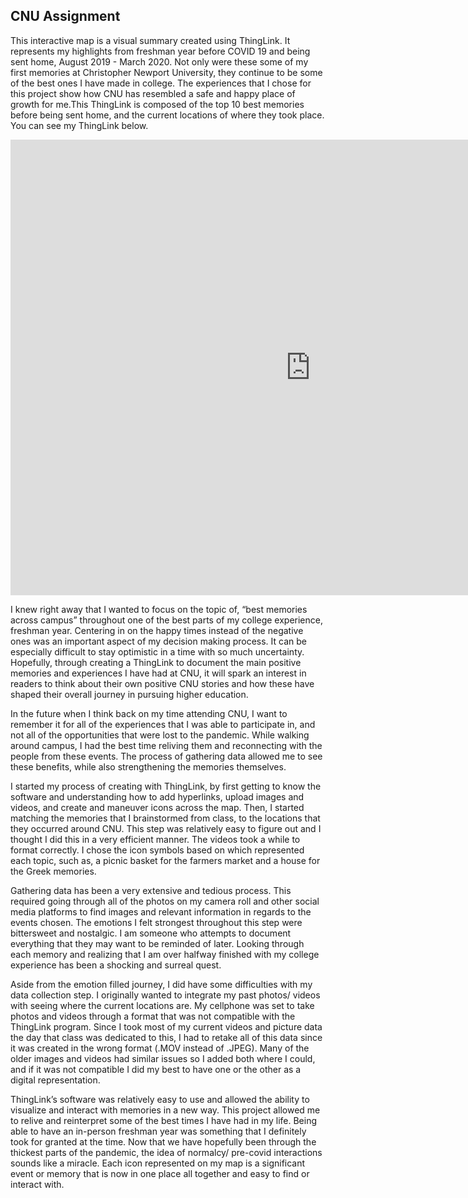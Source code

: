 ## CNU Assignment

This interactive map is a visual summary created using ThingLink. It represents my highlights from freshman year before COVID 19 and being sent home, August 2019 - March 2020. Not only were these some of my first memories at Christopher Newport University, they continue to be some of the best ones I have made in college. The experiences that I chose for this project show how CNU has resembled a safe and happy place of growth for me.This ThingLink is composed of the top 10 best memories before being sent home, and the current locations of where they took place. You can see my ThingLink below. 

<iframe width="960" height="729.2193308550186" data-original-width="1614" data-original-height="1226" src="https://www.thinglink.com/card/1499041100499779586" type="text/html" frameborder="0" webkitallowfullscreen mozallowfullscreen allowfullscreen scrolling="no"></iframe><script async src="//cdn.thinglink.me/jse/responsive.js"></script>

I knew right away that I wanted to focus on the topic of, “best memories across campus” throughout one of the best parts of my college experience, freshman year. Centering in on the happy times instead of the negative ones was an important aspect of my decision making process. It can be especially difficult to stay optimistic in a time with so much uncertainty. Hopefully, through creating a ThingLink to document the main positive memories and experiences I have had at CNU, it will spark an interest in readers to think about their own positive CNU stories and how these have shaped their overall journey in pursuing higher education. 

In the future when I think back on my time attending CNU, I want to remember it for all of the experiences that I was able to participate in, and not all of the opportunities that were lost to the pandemic. While walking around campus, I had the best time reliving them and reconnecting with the people from these events. The process of gathering data allowed me to see these benefits, while also strengthening the memories themselves.

I started my process of creating with ThingLink, by first getting to know the software and understanding how to add hyperlinks, upload images and videos, and create and maneuver icons across the map. Then, I started matching the memories that I brainstormed from class, to the locations that they occurred around CNU. This step was relatively easy to figure out and I thought I did this in a very efficient manner. The videos took a while to format correctly. I chose the icon symbols based on which represented each topic, such as, a picnic basket for the farmers market and a house for the Greek memories.

Gathering data has been a very extensive and tedious process. This required going through all of the photos on my camera roll and other social media platforms to find images and relevant information in regards to the events chosen. The emotions I felt strongest throughout this step were bittersweet and nostalgic. I am someone who attempts to document everything that they may want to be reminded of later. Looking through each memory and realizing that I am over halfway finished with my college experience has been a shocking and surreal quest. 

Aside from the emotion filled journey, I did have some difficulties with my data collection step. I originally wanted to integrate my past photos/ videos with seeing where the current locations are. My cellphone was set to take photos and videos through a format that was not compatible with the ThingLink program. Since I took most of my current videos and picture data the day that class was dedicated to this, I had to retake all of this data since it was created in the wrong format (.MOV instead of .JPEG). Many of the older images and videos had similar issues so I added both where I could, and if it was not compatible I did my best to have one or the other as a digital representation. 

ThingLink’s software was relatively easy to use and allowed the ability to visualize and interact with memories in a new way. This project allowed me to relive and reinterpret some of the best times I have had in my life. Being able to have an in-person freshman year was something that I definitely took for granted at the time. Now that we have hopefully been through the thickest parts of the pandemic, the idea of normalcy/ pre-covid interactions sounds like a miracle. Each icon represented on my map is a significant event or memory that is now in one place all together and easy to find or interact with.
 
